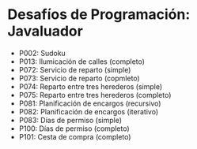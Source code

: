 # Desafíos de Programación: Javaluador

- P002: Sudoku
- P013: Ilumicación de calles (completo)
- P072: Servicio de reparto (simple)
- P073: Servicio de reparto (copmleto)
- P074: Reparto entre tres herederos (simple)
- P075: Reparto entre tres herederos (completo)
- P081: Planificación de encargos (recursivo)
- P082: Planificación de encargos (iterativo)
- P083: Días de permiso (simple)
- P100: Días de permiso (completo)
- P101: Cesta de compra (completo)
